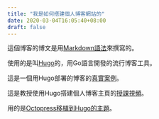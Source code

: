 ```yaml
---
title: "我是如何搭建個人博客網站的"
date: 2020-03-04T16:05:40+08:00
draft: false
---
```


這個博客的博文是用[Markdown語法](https://markdown.tw/)來撰寫的。

使用的是叫[Hugo](https://gohugo.io/)的，用Go語言開發的流行博客工具。

這是一個用Hugo部署的博客的[真實案例](https://kucw.github.io/)。

這是教授使用Hugo搭建個人博客主頁的[授課視頻](https://hahow.in/courses/5de8fec16117240026540b9c)。

用的是[Octopress移植到Hugo的主題](https://github.com/parsiya/hugo-octopress/)。
